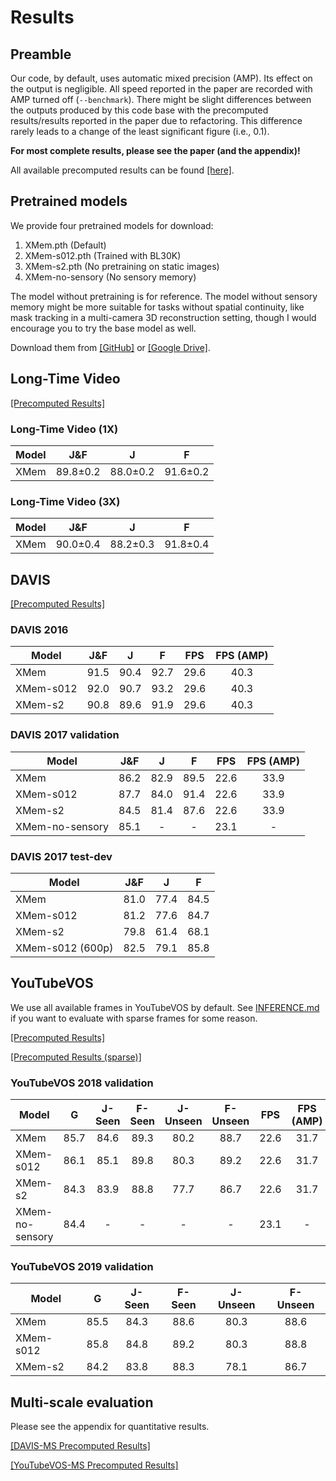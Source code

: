 # Results

## Preamble

Our code, by default, uses automatic mixed precision (AMP). Its effect on the output is negligible.
All speed reported in the paper are recorded with AMP turned off (`--benchmark`).
There might be slight differences between the outputs produced by this code base with the precomputed results/results reported in the paper due to refactoring. This difference rarely leads to a change of the least significant figure (i.e., 0.1).

**For most complete results, please see the paper (and the appendix)!**

All available precomputed results can be found [[here]](https://drive.google.com/drive/folders/1UxHPXJbQLHjF5zYVn3XZCXfi_NYL81Bf?usp=sharing).

## Pretrained models

We provide four pretrained models for download:

1. XMem.pth (Default)
2. XMem-s012.pth (Trained with BL30K)
3. XMem-s2.pth (No pretraining on static images)
4. XMem-no-sensory (No sensory memory)

The model without pretraining is for reference. The model without sensory memory might be more suitable for tasks without spatial continuity, like mask tracking in a multi-camera 3D reconstruction setting, though I would encourage you to try the base model as well.

Download them from [[GitHub]](https://github.com/hkchengrex/XMem/releases/tag/v1.0) or [[Google Drive]](https://drive.google.com/drive/folders/1QYsog7zNzcxGXTGBzEhMUg8QVJwZB6D1?usp=sharing).

## Long-Time Video

[[Precomputed Results]](https://drive.google.com/drive/folders/1NADcetigH6d83mUvyb2rH4VVjwFA76Lh?usp=sharing)

### Long-Time Video (1X)

| Model |  J&F | J | F |
| --- | :--:|:--:|:---:|
| XMem | 89.8±0.2 | 88.0±0.2 | 91.6±0.2 |

### Long-Time Video (3X)

| Model |  J&F | J | F |
| --- | :--:|:--:|:---:|
| XMem | 90.0±0.4 | 88.2±0.3 | 91.8±0.4 |

## DAVIS

[[Precomputed Results]](https://drive.google.com/drive/folders/1XTOGevTedRSjHnFVsZyTdxJG-iHjO0Re?usp=sharing)

### DAVIS 2016

| Model |  J&F | J | F | FPS | FPS (AMP) |
| --- | :--:|:--:|:---:|:---:|:---:|
| XMem | 91.5 | 90.4 | 92.7 | 29.6 | 40.3 |
| XMem-s012 | 92.0 | 90.7 | 93.2 | 29.6 | 40.3 |
| XMem-s2 | 90.8 | 89.6 | 91.9 | 29.6 | 40.3 |

### DAVIS 2017 validation

| Model |  J&F | J | F | FPS | FPS (AMP) |
| --- | :--:|:--:|:---:|:---:|:---:|
| XMem | 86.2 | 82.9 | 89.5 | 22.6 | 33.9 |
| XMem-s012 | 87.7 | 84.0 | 91.4 | 22.6 | 33.9 |
| XMem-s2 | 84.5 | 81.4 | 87.6 | 22.6 | 33.9 |
| XMem-no-sensory | 85.1 | - | - | 23.1 | - |

### DAVIS 2017 test-dev

| Model |  J&F | J | F |
| --- | :--:|:--:|:---:|
| XMem | 81.0 | 77.4 | 84.5 |
| XMem-s012 | 81.2 | 77.6 | 84.7 |
| XMem-s2 | 79.8 | 61.4 | 68.1 |
| XMem-s012 (600p) | 82.5 | 79.1 | 85.8 |

## YouTubeVOS

We use all available frames in YouTubeVOS by default.
See [INFERENCE.md](./INFERENCE.md) if you want to evaluate with sparse frames for some reason.

[[Precomputed Results]](https://drive.google.com/drive/folders/1P_BmOdcG6OP5mWGqWzCZrhQJ7AaLME4E?usp=sharing)

[[Precomputed Results (sparse)]](https://drive.google.com/drive/folders/1IRV1fHepufUXM45EEbtl9D4pkoh9POSZ?usp=sharing)

### YouTubeVOS 2018 validation

| Model | G | J-Seen | F-Seen | J-Unseen | F-Unseen | FPS | FPS (AMP) |
| --- | :--:|:--:|:---:|:---:|:---:|:---:|:---:|
| XMem | 85.7 | 84.6 | 89.3 | 80.2 | 88.7 | 22.6 | 31.7 |
| XMem-s012 | 86.1 | 85.1 | 89.8 | 80.3 | 89.2 | 22.6 | 31.7 |
| XMem-s2 | 84.3 | 83.9 | 88.8 | 77.7 | 86.7 | 22.6 | 31.7 |
| XMem-no-sensory | 84.4 | - | - | - | - | 23.1 | - |

### YouTubeVOS 2019 validation

| Model | G | J-Seen | F-Seen | J-Unseen | F-Unseen |
| --- | :--:|:--:|:---:|:---:|:---:|
| XMem | 85.5 | 84.3 | 88.6 | 80.3 | 88.6 |
| XMem-s012 | 85.8 | 84.8 | 89.2 | 80.3 | 88.8 |
| XMem-s2 | 84.2 | 83.8 | 88.3 | 78.1 | 86.7 |

## Multi-scale evaluation

Please see the appendix for quantitative results.

[[DAVIS-MS Precomputed Results]](https://drive.google.com/drive/folders/1H3VHKDO09izp6KR3sE-LzWbjyM-jpftn?usp=sharing)

[[YouTubeVOS-MS Precomputed Results]](https://drive.google.com/drive/folders/1ww5HVRbMKXraLd2dy1rtk6kLjEawW9Kn?usp=sharing)
